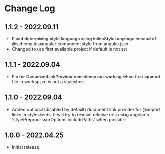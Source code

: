 # Change Log
## 1.1.2 - 2022.09.11
- Fixed determining style language using inlineStyleLanguage instead of @schematics/angular:component.style from angular.json
- Changed to use first available project if default is not set
## 1.1.1 - 2022.09.04
- Fix for DocumentLinkProvider sometimes not working when first opened file in workspace is not a stylesheet
## 1.1.0 - 2022.09.04
- Added optional (disabled by default) document link provider for @import links in stylesheets. It will try to resolve relative urls using angular's 'stylePreprocessorOptions.includePaths' when possible.
## 1.0.0 - 2022.04.25
- Initial release